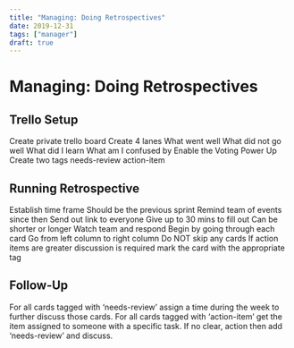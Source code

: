 ```yaml
---
title: "Managing: Doing Retrospectives"
date: 2019-12-31
tags: ["manager"]
draft: true
---
```


# Managing: Doing Retrospectives

## Trello Setup
Create private trello board
Create 4 lanes
    What went well
    What did not go well
    What did I learn
    What am I confused by
Enable the Voting Power Up
Create two tags
    needs-review
    action-item

## Running Retrospective
Establish time frame
    Should be the previous sprint
    Remind team of events since then
Send out link to everyone
    Give up to 30 mins to fill out
    Can be shorter or longer
    Watch team and respond
Begin by going through each card
    Go from left column to right column
    Do NOT skip any cards
    If action items are greater discussion is required mark the card with the appropriate tag

## Follow-Up
For all cards tagged with ‘needs-review’ assign a time during the week to further discuss those cards.
For all cards tagged with ‘action-item’ get the item assigned to someone with a specific task. If no clear, action then add ‘needs-review’ and discuss.
